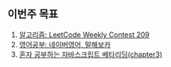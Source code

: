 ## 이번주 목표

1. [알고리즘: LeetCode Weekly Contest 209](algorithm/README.md)
2. [영어공부: 네이버영어, 말해보카](english/README.md)
3. [혼자 공부하는 자바스크립트 베타리딩(chapter3)](beta.md)
